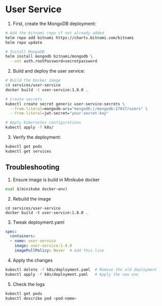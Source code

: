 # User Service

1. First, create the MongoDB deployment:
```sh
# Add the bitnami repo if not already added
helm repo add bitnami https://charts.bitnami.com/bitnami
helm repo update

# Install MongoDB
helm install mongodb bitnami/mongodb \
  --set auth.rootPassword=secretpassword
```

2. Build and deploy the user service:
```sh
# Build the Docker image
cd services/user-service
docker build -t user-service:1.0.0 .

# Create secrets
kubectl create secret generic user-service-secrets \
  --from-literal=mongodb-uri="mongodb://mongodb:27017/users" \
  --from-literal=jwt-secret="your-secret-key"

# Apply Kubernetes configurations
kubectl apply -f k8s/
```

3. Verify the deployment:
```sh
kubectl get pods
kubectl get services
```

## Troubleshooting

1. Ensure image is build in Minikube docker
```sh
eval $(minikube docker-env)
```

2. Rebuild the image
```
cd services/user-service
docker build -t user-service:1.0.0 .
```

3. Tweak deployment.yaml
```yaml
spec:
  containers:
  - name: user-service
    image: user-service:1.0.0
    imagePullPolicy: Never  # Add this line
```

4. Apply the changes
```sh
kubectl delete -f k8s/deployment.yaml  # Remove the old deployment
kubectl apply -f k8s/deployment.yaml   # Apply the new one
```

5. Check the logs
```sh
kubectl get pods
kubectl describe pod <pod-name>
```
